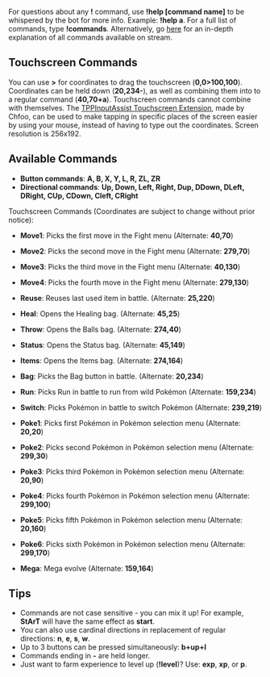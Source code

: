For questions about any **!** command, use **!help \[command name\]** to be whispered by the bot for more info. Example: **!help a**. For a full list of commands, type **!commands**. Alternatively, go [here](https://twitchplayspokemon.tv/commands) for an in-depth explanation of all commands available on stream.

## Touchscreen Commands

You can use **>** for coordinates to drag the touchscreen \(**0,0>100,100**\). Coordinates can be held down \(**20,234-**\), as well as combining them into to a regular command \(**40,70+a**\). Touchscreen commands cannot combine with themselves. The [TPPInputAssist Touchscreen Extension](https://github.com/chfoo/tppinputassist), made by Chfoo, can be used to make tapping in specific places of the screen easier by using your mouse, instead of having to type out the coordinates. Screen resolution is 256x192.

## Available Commands

- **Button commands**: **A, B, X, Y, L, R, ZL, ZR**
- **Directional commands**: **Up, Down, Left, Right, Dup, DDown, DLeft, DRight, CUp, CDown, Cleft, CRight**

Touchscreen Commands \(Coordinates are subject to change without prior notice\):
- **Move1**: Picks the first move in the Fight menu \(Alternate: **40,70**\)
- **Move2**: Picks the second move in the Fight menu \(Alternate: **279,70**\)
- **Move3**: Picks the third move in the Fight menu \(Alternate: **40,130**\)
- **Move4**: Picks the fourth move in the Fight menu \(Alternate: **279,130**\)



- **Reuse**: Reuses last used item in battle. \(Alternate: **25,220**\)
- **Heal**: Opens the Healing bag. \(Alternate: **45,25**\)
- **Throw**: Opens the Balls bag. \(Alternate: **274,40**\)
- **Status**: Opens the Status bag. \(Alternate: **45,149**\)
- **Items**: Opens the Items bag. \(Alternate: **274,164**\)
- **Bag**: Picks the Bag button in battle. \(Alternate: **20,234**\)
- **Run**: Picks Run in battle to run from wild Pokémon \(Alternate: **159,234**\)
- **Switch**: Picks Pokémon in battle to switch Pokémon \(Alternate: **239,219**\)



- **Poke1**: Picks first Pokémon in Pokémon selection menu \(Alternate: **20,20**\)
- **Poke2**: Picks second Pokémon in Pokémon selection menu \(Alternate: **299,30**\)
- **Poke3**: Picks third Pokémon in Pokémon selection menu \(Alternate: **20,90**\)
- **Poke4**: Picks fourth Pokémon in Pokémon selection menu \(Alternate: **299,100**\)
- **Poke5**: Picks fifth Pokémon in Pokémon selection menu \(Alternate: **20,160**\)
- **Poke6**: Picks sixth Pokémon in Pokémon selection menu \(Alternate: **299,170**\)
- **Mega**: Mega evolve \(Alternate: **159,164**\)


## Tips
- Commands are not case sensitive - you can mix it up! For example, **StArT** will have the same effect as **start**.
- You can also use cardinal directions in replacement of regular directions: **n**, **e**, **s**, **w**.
- Up to 3 buttons can be pressed simultaneously: **b+up+l**
- Commands ending in **-** are held longer.
- Just want to farm experience to level up \(**!level**\)? Use: **exp**, **xp**, or **p**.